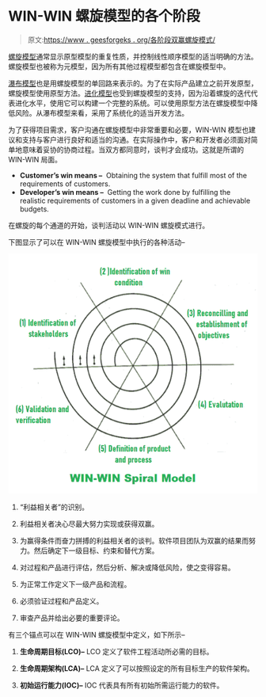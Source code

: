 # WIN-WIN 螺旋模型的各个阶段

> 原文:[https://www . geesforgeks . org/各阶段双赢螺旋模式/](https://www.geeksforgeeks.org/various-stages-of-win-win-spiral-model/)

[螺旋模型](https://www.geeksforgeeks.org/software-engineering-spiral-model/)通常显示原型模型的重复性质，并控制线性顺序模型的适当明确的方法。螺旋模型也被称为元模型，因为所有其他过程模型都包含在螺旋模型中。

[瀑布模型](https://www.geeksforgeeks.org/software-engineering-classical-waterfall-model/)也是用螺旋模型的单回路来表示的。为了在实际产品建立之前开发原型，螺旋模型使用原型方法。[进化模型](https://www.geeksforgeeks.org/software-engineering-evolutionary-model/)也受到螺旋模型的支持，因为沿着螺旋的迭代代表进化水平，使用它可以构建一个完整的系统。可以使用原型方法在螺旋模型中降低风险。从瀑布模型来看，采用了系统化的适当开发方法。

为了获得项目需求，客户沟通在螺旋模型中非常重要和必要，WIN-WIN 模型也建议和支持与客户进行良好和适当的沟通。在实际操作中，客户和开发者必须面对简单地意味着妥协的协商过程。当双方都同意时，谈判才会成功。这就是所谓的 WIN-WIN 局面。

*   **Customer’s win means –** 
    Obtaining the system that fulfill most of the requirements of customers. 
*   **Developer’s win means –** 
    Getting the work done by fulfilling the realistic requirements of customers in a given deadline and achievable budgets. 

在螺旋的每个通道的开始，谈判活动以 WIN-WIN 螺旋模式进行。

下图显示了可以在 WIN-WIN 螺旋模型中执行的各种活动–

![](img/4c60931b959678f046a658915257cace.png)

1.  “利益相关者”的识别。

2.  利益相关者决心尽最大努力实现或获得双赢。

3.  为赢得条件而奋力拼搏的利益相关者的谈判。软件项目团队为双赢的结果而努力。然后确定下一级目标、约束和替代方案。

4.  对过程和产品进行评估，然后分析、解决或降低风险，使之变得容易。

5.  为正常工作定义下一级产品和流程。

6.  必须验证过程和产品定义。

7.  审查产品并给出必要的重要评论。

有三个锚点可以在 WIN-WIN 螺旋模型中定义，如下所示–

1.  **生命周期目标(LCO)–**
    LCO 定义了软件工程活动所必需的目标。

2.  **生命周期架构(LCA)–**
    LCA 定义了可以按照设定的所有目标生产的软件架构。

3.  **初始运行能力(IOC)–**
    IOC 代表具有所有初始所需运行能力的软件。
